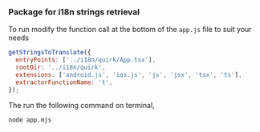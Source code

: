 ### Package for i18n strings retrieval

To run modify the function call at the bottom of the `app.js` file to suit your needs
```js
getStringsToTranslate({
  entryPoints: ['../i18n/quirk/App.tsx'],
  rootDir: '../i18n/quirk',
  extensions: ['android.js', 'ios.js', 'js', 'jsx', 'tsx', 'ts'],
  extractorFunctionName: 't',
});
```
The run the following command on terminal,
```bash
node app.mjs 
```